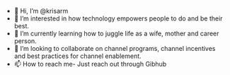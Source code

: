 - 👋 Hi, I’m @krisarm
- 👀 I’m interested in how technology empowers people to do and be their best.
- 🌱 I’m currently learning how to juggle life as a wife, mother and career person.
- 💞️ I’m looking to collaborate on channel programs, channel incentives and best practices for channel enablement.
- 📫 How to reach me- Just reach out through Gibhub

<!---
krisarm is a ✨ special ✨ repository because its `README.md` (this file) appears on your GitHub profile.
You can click the Preview link to take a look at your changes.
--->
